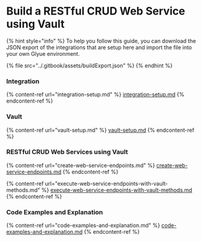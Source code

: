 # Build a RESTful CRUD Web Service using Vault

{% hint style="info" %}
To help you follow this guide, you can download the JSON export of the integrations that are setup here and import the file into your own Glyue environment.

{% file src="../.gitbook/assets/buildExport.json" %}
{% endhint %}

### Integration

{% content-ref url="integration-setup.md" %}
[integration-setup.md](integration-setup.md)
{% endcontent-ref %}

### Vault

{% content-ref url="vault-setup.md" %}
[vault-setup.md](vault-setup.md)
{% endcontent-ref %}

### RESTful CRUD Web Services using Vault

{% content-ref url="create-web-service-endpoints.md" %}
[create-web-service-endpoints.md](create-web-service-endpoints.md)
{% endcontent-ref %}

{% content-ref url="execute-web-service-endpoints-with-vault-methods.md" %}
[execute-web-service-endpoints-with-vault-methods.md](execute-web-service-endpoints-with-vault-methods.md)
{% endcontent-ref %}

### Code Examples and Explanation

{% content-ref url="code-examples-and-explanation.md" %}
[code-examples-and-explanation.md](code-examples-and-explanation.md)
{% endcontent-ref %}
